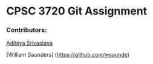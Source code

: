 # CPSC 3720 Git Assignment

### Contributors:

[Aditeya Srivastava](https://github.com/aditeyaS)

[William Saunders] (https://github.com/wsaunde)
